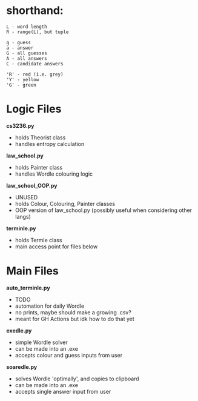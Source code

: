 # shorthand:
    L - word length
    R - range(L), but tuple

    g - guess
    a - answer
    G - all guesses
    A - all answers
    C - candidate answers

    'R' - red (i.e. grey)
    'Y' - yellow
    'G' - green

# Logic Files

**cs3236.py**
- holds Theorist class
- handles entropy calculation

**law_school.py**
- holds Painter class
- handles Wordle colouring logic

**law_school_OOP.py**
- UNUSED
- holds Colour, Colouring, Painter classes
- OOP version of law_school.py (possibly useful when considering other langs)

**terminle.py**
- holds Termle class
- main access point for files below


# Main Files
**auto_terminle.py**
- TODO
- automation for daily Wordle
- no prints, maybe should make a growing .csv?
- meant for GH Actions but idk how to do that yet

**exedle.py**
- simple Wordle solver
- can be made into an .exe
- accepts colour and guess inputs from user

**soaredle.py**
- solves Wordle 'optimally', and copies to clipboard
- can be made into an .exe
- accepts single answer input from user
